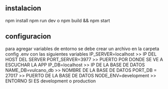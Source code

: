 ## instalacion

npm install
npm run dev o npm build && npm start

## configuracion

para agregar variables de entorno se debe crear un archivo en la carpeta config .env
con las siguientes variables
IP_SERVER=localhost >> IP DEL HOST DEL SERVER
PORT_SERVER=3977 >> PUERTO POR DONDE SE VE A ESCUCHAR LA APP
IP_DB=localhost >> IP DE LA BASE DE DATOS
NAME_DB=vulcano_db >> NOMBRE DE LA BASE DE DATOS
PORT_DB = 27017 >> PUERTO DE LA BASE DE DATOS
NODE_ENV=development >> ENTORNO SI ES development o production
